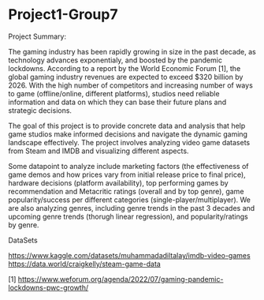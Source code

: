 # Project1-Group7

Project Summary:

The gaming industry has been rapidly growing in size in the past decade, as technology advances exponentialy, and boosted by the pandemic lockdowns. According to a report by the World Economic Forum [1], the global gaming industry revenues are expected to exceed $320 billion by 2026. With the high number of competitors and increasing number of ways to game (offline/online, different platforms), studios need reliable information and data on which they can base their future plans and strategic decisions. 

The goal of this project is to provide concrete data and analysis that help game studios make informed decisions and navigate the dynamic gaming landscape effectively. The project involves analyzing video game datasets from Steam and IMDB and visualizing different aspects.

Some datapoint to analyze include marketing factors (the effectiveness of game demos and how prices vary from initial release price to final price), hardware decisions (platform availability), top performing games by recommendation and Metacritic ratings (overall and by top genre), game popularity/success per different categories (single-player/multiplayer). We are also analyzing genres, including genre trends in the past 3 decades and upcoming genre trends (thorugh linear regression), and popularity/ratings by genre.


DataSets

https://www.kaggle.com/datasets/muhammadadiltalay/imdb-video-games
https://data.world/craigkelly/steam-game-data

[1] https://www.weforum.org/agenda/2022/07/gaming-pandemic-lockdowns-pwc-growth/
